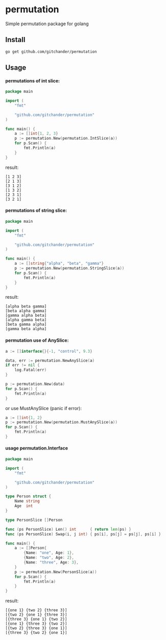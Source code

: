 # permutation
Simple permutation package for golang

## Install
```bash
go get github.com/gitchander/permutation
```

## Usage

#### permutations of int slice:
```go
package main

import (
	"fmt"

	"github.com/gitchander/permutation"
)

func main() {
	a := []int{1, 2, 3}
	p := permutation.New(permutation.IntSlice(a))
	for p.Scan() {
		fmt.Println(a)
	}
}
```
result:
```
[1 2 3]
[2 1 3]
[3 1 2]
[1 3 2]
[2 3 1]
[3 2 1]
```

#### permutations of string slice:
```go
package main

import (
	"fmt"

	"github.com/gitchander/permutation"
)

func main() {
	a := []string{"alpha", "beta", "gamma"}
	p := permutation.New(permutation.StringSlice(a))
	for p.Scan() {
		fmt.Println(a)
	}
}
```
result:
```
[alpha beta gamma]
[beta alpha gamma]
[gamma alpha beta]
[alpha gamma beta]
[beta gamma alpha]
[gamma beta alpha]
```

#### permutation use of AnySlice:
```go
a := []interface{}{-1, "control", 9.3}

data, err := permutation.NewAnySlice(a)
if err != nil {
	log.Fatal(err)
}

p := permutation.New(data)
for p.Scan() {
	fmt.Println(a)
}
```
or use MustAnySlice (panic if error):
```go
a := []int{1, 2}
p := permutation.New(permutation.MustAnySlice(a))
for p.Scan() {
	fmt.Println(a)
}
```

#### usage permutation.Interface
```go
package main

import (
	"fmt"

	"github.com/gitchander/permutation"
)

type Person struct {
	Name string
	Age  int
}

type PersonSlice []Person

func (ps PersonSlice) Len() int      { return len(ps) }
func (ps PersonSlice) Swap(i, j int) { ps[i], ps[j] = ps[j], ps[i] }

func main() {
	a := []Person{
		{Name: "one", Age: 1},
		{Name: "two", Age: 2},
		{Name: "three", Age: 3},
	}
	p := permutation.New(PersonSlice(a))
	for p.Scan() {
		fmt.Println(a)
	}
}
```
result:
```
[{one 1} {two 2} {three 3}]
[{two 2} {one 1} {three 3}]
[{three 3} {one 1} {two 2}]
[{one 1} {three 3} {two 2}]
[{two 2} {three 3} {one 1}]
[{three 3} {two 2} {one 1}]
```
